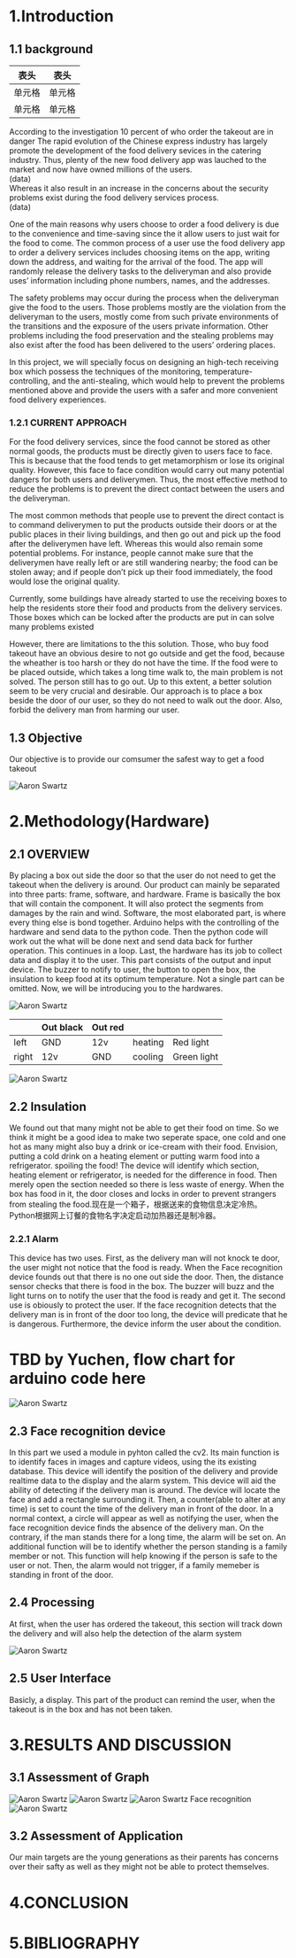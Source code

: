 # 1.Introduction  

## 1.1 background  

|  表头   | 表头  |
|  ----  | ----  |
| 单元格  | 单元格 |
| 单元格  | 单元格 |

According to the investigation 10 percent of who order the takeout are in danger
The rapid evolution of the Chinese express industry has largely promote the development of the food delivery sevices in the catering industry. 
Thus, plenty of the new food delivery app was lauched to the market and now have owned millions of the users.  
(data)  
Whereas it also result in an increase in the concerns about the security problems exist during the food delivery services process.  
(data)  
  
One of the main reasons why users choose to order a food delivery is due to the convenience and time-saving since the it allow users to just wait for the food to come.
The common process of a user use the food delivery app to order a delivery services includes choosing items on the app, writing down the address, and waiting for the arrival of the food. The app will randomly release the delivery tasks to the deliveryman and also provide uses’ information including phone numbers, names, and the addresses.

The safety problems may occur during the process when the deliveryman give the food to the users. Those problems mostly are the violation from the deliveryman to the users, mostly come from such private environments of the transitions and the exposure of the users private information. Other problems including the food preservation and the stealing problems may also exist after the food has been delivered to the users’ ordering places.

In this project, we will specially focus on designing an high-tech receiving box which possess the techniques of the monitoring, temperature-controlling, and the anti-stealing, which would help to prevent the problems mentioned above and provide the users with a safer and more convenient food delivery experiences.

### 1.2.1 CURRENT APPROACH  

For the food delivery services, since the food cannot be stored as other normal goods, the products must be directly given to users face to face. This is because that the food tends to get metamorphism or lose its original quality. However, this face to face condition would carry out many potential dangers for both users and deliverymen. Thus, the most effective method to reduce the problems is to prevent the direct contact between the users and the deliveryman. 

The most common methods that people use to prevent the direct contact is to command deliverymen to put the products outside their doors or at the public places in their living buildings, and then go out and pick up the food after the deliverymen have left. Whereas this would also remain some potential problems. For instance, people cannot make sure that the deliverymen have really left or are still wandering nearby; the food can be stolen away; and if people don’t pick up their food immediately, the food would lose the original quality.

Currently, some buildings have already started to use the receiving boxes to help the residents store their food and products from the delivery services. Those boxes which can be locked after the products are put in can solve many problems existed

However, there are limitations to the this solution. Those, who buy food takeout have an obvious desire to not go outside and get the food, because the wheather is too harsh or they do not have the time. If the food were to be placed outside, which takes a long time walk to, the main problem is not solved. The person still has to go out. Up to this extent, a better solution seem to be very crucial and desirable. Our approach is to place a box beside the door of our user, so they do not need to walk out the door. Also, forbid the delivery man from harming our user.

## 1.3 Objective  
Our objective is to provide our comsumer the safest way to get a food takeout

![Aaron Swartz](https://github.com/CASTIC2019/Team/blob/master/takeout/qitian/system.png)
# 2.Methodology(Hardware)  
## 2.1 OVERVIEW 
By placing a box out side the door so that the user do not need to get the takeout when the delivery is around. 
Our product can mainly be separated into three parts: frame, software, and hardware. Frame is basically the box that will contain the component. It will also protect the segments from damages by the rain and wind. Software, the most elaborated part, is where every thing else is bond together. Arduino helps with the controlling of the hardware and send data to the python code. Then the python code will work out the what will be done next and send data back for further operation. This continues in a loop. Last, the hardware has its job to collect data and display it to the user. This part consists of the output and input device. The buzzer to notify to user, the button to open the box, the insulation to keep food at its optimum temperature. Not a single part can be omitted. Now, we will be introducing you to the hardwares.

![Aaron Swartz](https://github.com/CASTIC2019/Team/blob/master/takeout/qitian/diagram4.jpg)

| | Out black | Out red |  |  |  
| ---- | ---- | ---- | ---- | ---- |
| left | GND | 12v | heating | Red light |    
| right | 12v | GND | cooling | Green light |  

![Aaron Swartz](https://github.com/CASTIC2019/Team/blob/master/takeout/qitian/hardware.png)  

## 2.2 Insulation 
We found out that many might not be able to get their food on time. So we think it might be a good idea to make two seperate space, one cold and one hot as many might also buy a drink or ice-cream with their food. Envision, putting a cold drink on a heating element or putting warm food into a refrigerator. spoiling the food! The device will identify which section, heating element or refrigerator, is needed for the difference in food. Then merely open the section needed so there is less waste of energy. When the box has food in it, the door closes and locks in order to prevent strangers from stealing the food.现在是一个箱子，根据送来的食物信息决定冷热。Python根据网上订餐的食物名字决定启动加热器还是制冷器。

### 2.2.1 Alarm 
This device has two uses. First, as the delivery man will not knock te door, the user might not notice that the food is ready. When the Face recognition device founds out that there is no one out side the door. Then, the distance sensor checks that there is food in the box. The buzzer will buzz and the light turns on to notify the user that the food is ready and get it.
The second use is obiously to protect the user. If the face recognition detects that the delivery man is in front of the door too long, the device will predicate that he is dangerous. Furthermore, the device inform the user about the condition.

 # TBD by Yuchen, flow chart for arduino code here
![Aaron Swartz](https://github.com/CASTIC2019/Team/blob/master/takeout/yuchen/%E6%B5%8B%E6%B8%A9flow%20chart%20%E6%9B%B4%E6%96%B0.png)

## 2.3 Face recognition device
In this part we used a module in pyhton called the cv2. Its main function is to identify faces in images and capture videos, using the its existing database. This device will identify the position of the delivery and provide realtime data to the display and the alarm system. This device will aid the ability of detecting if the delivery man is around. The device will locate the face and add a rectangle surrounding it. Then, a counter(able to alter at any time) is set to count the time of the delivery man in front of the door. In a normal context, a circle will appear as well as notifying the user, when the face recognition device finds the absence of the delivery man. On the contrary, if the man stands there for a long time, the alarm will be set on. An additional function will be to identify whether the person standing is a family member or not. This function will help knowing if the person is safe to the user or not. Then, the alarm would not trigger, if a family memeber is standing in front of the door. 

## 2.4 Processing  
At first, when the user has ordered the takeout, this section will track down the delivery and will also help the detection of the alarm system

![Aaron Swartz](https://github.com/CASTIC2019/Team/blob/master/takeout/qitian/swflowchart.png)

## 2.5 User Interface  
Basicly, a display. This part of the product can remind the user, when the takeout is in the box and has not been taken.

# 3.RESULTS AND DISCUSSION  
## 3.1 Assessment of Graph  
![Aaron Swartz](https://github.com/CASTIC2019/Team/blob/master/takeout/qitian/back.jpg)
![Aaron Swartz](https://github.com/CASTIC2019/Team/blob/master/takeout/qitian/front.jpg)
![Aaron Swartz](https://github.com/CASTIC2019/Team/blob/master/takeout/qitian/plan_view.jpg)
Face recognition
![Aaron Swartz](https://github.com/CASTIC2019/Team/blob/master/takeout/qitian/face_recognition.png)
## 3.2 Assessment of Application  
Our main targets are the young generations as their parents has concerns over their safty as well as they might not be able to protect themselves.

# 4.CONCLUSION  

# 5.BIBLIOGRAPHY   
